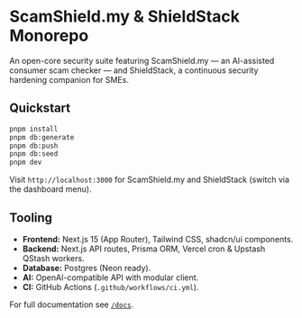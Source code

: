 # ScamShield.my & ShieldStack Monorepo

An open-core security suite featuring ScamShield.my — an AI-assisted consumer scam checker — and ShieldStack, a continuous security hardening companion for SMEs.

## Quickstart

```bash
pnpm install
pnpm db:generate
pnpm db:push
pnpm db:seed
pnpm dev
```

Visit `http://localhost:3000` for ScamShield.my and ShieldStack (switch via the dashboard menu).

## Tooling
- **Frontend:** Next.js 15 (App Router), Tailwind CSS, shadcn/ui components.
- **Backend:** Next.js API routes, Prisma ORM, Vercel cron & Upstash QStash workers.
- **Database:** Postgres (Neon ready).
- **AI:** OpenAI-compatible API with modular client.
- **CI:** GitHub Actions (`.github/workflows/ci.yml`).

For full documentation see [`/docs`](./docs).
